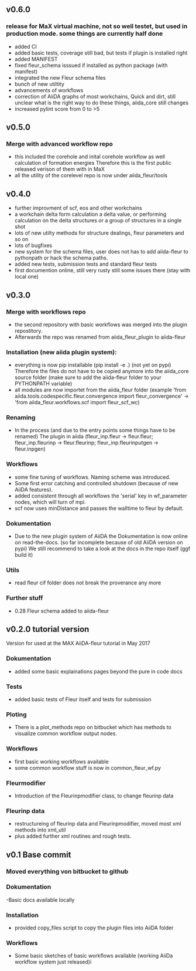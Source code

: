 ## v0.6.0
### release for MaX virtual machine, not so well testet, but used in production mode. some things are currently half done
- added CI
- added basic tests, coverage still bad, but tests if plugin is installed right
- added MANIFEST
- fixed fleur_schema isssued if installed as python package (with manifest)
- integrated the new Fleur schema files
- bunch of new utiltity
- advancements of workflows
- correction of AiiDA graphs of most workchains, Quick and dirt, still unclear what is the right way to do these things, aiida_core still changes
- increased pylint score from 0 to >5

## v0.5.0
### Merge with advanced workflow repo
- this included the corehole and inital corehole workflow as well calculation of formation energies
  Therefore this is the first public released verison of them with in MaX
- all the utility of the corelevel repo is now under aiida_fleur/tools


## v0.4.0
- further improvment of scf, eos and other workchains
- a workchain delta form calculation a delta value, or performing calculation on the delta structures or a group of structures in a single shot
- lots of new utilty methods for structure dealings, fleur parameters and so on
- lots of bugfixes
- new system for the schema files, user does not has to add aiida-fleur to pythonpath or hack the schema paths.
- added new tests, submission tests and standard fleur tests
- first documention online, still very rusty still some issues there (stay with local one)

## v0.3.0 

### Merge with workflows repo
- the second repository with basic workflows was merged into the plugin repostitory.
- Afterwards the repo was renamed from aiida_fleur_plugin to aiida-fleur

### Installation (new aiida plugin system):
- everything is now pip installable (pip install -e .) (not yet on pypi)
Therefore the files do not have to be copied anymore into the aiida_core source folder
(make sure to add the aiida-fleur folder to your PYTHONPATH variable)
- all modules are now importet from the aiida_fleur folder
 (example 'from aiida.tools.codespecific.fleur.convergence import fleur_convergence' -> 'from aiida_fleur.workflows.scf import fleur_scf_wc)

### Renaming
- In the process (and due to the entry points some things have to be renamed)
  The plugin in aiida (fleur_inp.fleur -> fleur.fleur; fleur_inp.fleurinp -> fleur.fleurinp; fleur_inp.fleurinputgen -> fleur.inpgen)

### Workflows
- some fine tuning of workflows. Naming scheme was introduced.
- Some first error catching and controlled shutdown (because of new AiiDA features).
- added consistent through all workflows the 'serial' key in wf_parameter nodes, which will turn of mpi.
- scf now uses minDistance and passes the walltime to fleur by default.

### Dokumentation
- Due to the new plugin system of AiiDA the Dokumentation is now online on read-the-docs. 
(so far incomplete because of old AiiDA version on pypi) We still recommend to take a look at the docs in the repo itself (ggf build it)

### Utils
- read fleur cif folder does not break the proverance any more


### Further stuff
- 0.28 Fleur schema added to aiida-fleur



## v0.2.0 tutorial version

Version for used at the MAX AiiDA-fleur tutorial in May 2017

### Dokumentation
- added some basic explainations pages beyond the pure in code docs


### Tests
- added basic tests of Fleur itself and tests for submission

### Ploting
- There is a plot_methods repo on bitbucket which has methods to visualize common workflow output nodes.

### Workflows
- first basic working workflows available
- some common workflow stuff is now in common_fleur_wf.py

### Fleurmodifier
- Introduction of the Fleurinpmodifier class, to change fleurinp data

### Fleurinp data
- restructureing of fleurinp data and Fleurinpmodifier, moved most xml methods into xml_util
- plus added further xml routines and rough tests.


## v0.1 Base commit

### Moved everything von bitbucket to github

### Dokumentation
-Basic docs available locally

### Installation
- provided copy_files script to copy the plugin files into AiiDA folder

### Workflows
- Some basic sketches of basic workflows available (working AiiDa workflow system just released)i

